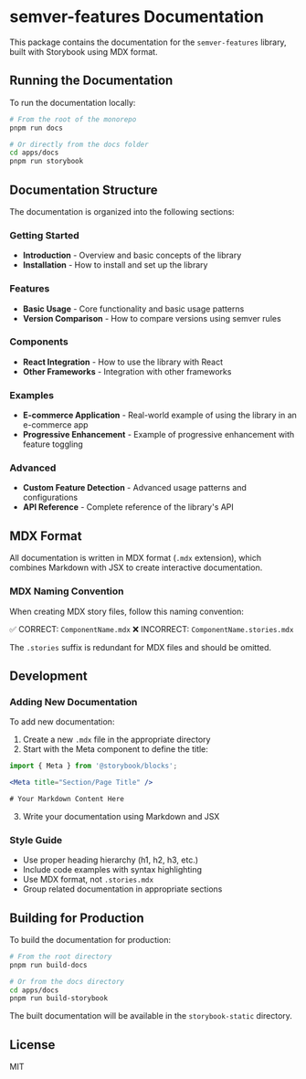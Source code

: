 # semver-features Documentation

This package contains the documentation for the `semver-features` library, built with Storybook using MDX format.

## Running the Documentation

To run the documentation locally:

```bash
# From the root of the monorepo
pnpm run docs

# Or directly from the docs folder
cd apps/docs
pnpm run storybook
```

## Documentation Structure

The documentation is organized into the following sections:

### Getting Started
- **Introduction** - Overview and basic concepts of the library
- **Installation** - How to install and set up the library

### Features
- **Basic Usage** - Core functionality and basic usage patterns
- **Version Comparison** - How to compare versions using semver rules

### Components
- **React Integration** - How to use the library with React
- **Other Frameworks** - Integration with other frameworks

### Examples
- **E-commerce Application** - Real-world example of using the library in an e-commerce app
- **Progressive Enhancement** - Example of progressive enhancement with feature toggling

### Advanced
- **Custom Feature Detection** - Advanced usage patterns and configurations
- **API Reference** - Complete reference of the library's API

## MDX Format

All documentation is written in MDX format (`.mdx` extension), which combines Markdown with JSX to create interactive documentation.

### MDX Naming Convention

When creating MDX story files, follow this naming convention:

✅ CORRECT: `ComponentName.mdx`
❌ INCORRECT: `ComponentName.stories.mdx`

The `.stories` suffix is redundant for MDX files and should be omitted.

## Development

### Adding New Documentation

To add new documentation:

1. Create a new `.mdx` file in the appropriate directory
2. Start with the Meta component to define the title:

```jsx
import { Meta } from '@storybook/blocks';

<Meta title="Section/Page Title" />

# Your Markdown Content Here
```

3. Write your documentation using Markdown and JSX

### Style Guide

- Use proper heading hierarchy (h1, h2, h3, etc.)
- Include code examples with syntax highlighting
- Use MDX format, not `.stories.mdx`
- Group related documentation in appropriate sections

## Building for Production

To build the documentation for production:

```bash
# From the root directory
pnpm run build-docs

# Or from the docs directory
cd apps/docs
pnpm run build-storybook
```

The built documentation will be available in the `storybook-static` directory.

## License

MIT 